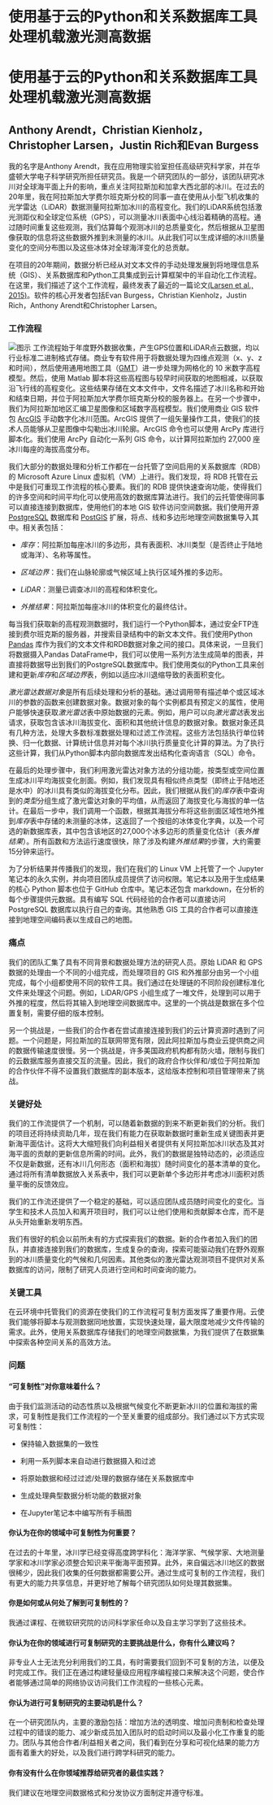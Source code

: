 # 使用基于云的Python和关系数据库工具处理机载激光测高数据

# 使用基于云的Python和关系数据库工具处理机载激光测高数据

## Anthony Arendt，Christian Kienholz，Christopher Larsen，Justin Rich和Evan Burgess

我的名字是Anthony Arendt，我在应用物理实验室担任高级研究科学家，并在华盛顿大学电子科学研究所担任研究员。我是一个研究团队的一部分，该团队研究冰川对全球海平面上升的影响，重点关注阿拉斯加和加拿大西北部的冰川。在过去的20年里，我在阿拉斯加大学费尔班克斯分校的同事一直在使用从小型飞机收集的光学雷达（LiDAR）数据测量阿拉斯加冰川的高程变化。我们的LiDAR系统包括激光测距仪和全球定位系统（GPS），可以测量冰川表面中心线沿着精确的高程。通过随时间重复这些观测，我们估算每个观测冰川的总质量变化，然后根据从卫星图像获取的信息将这些数据外推到未测量的冰川。从此我们可以生成详细的冰川质量变化的空间分布图以及这些冰体对全球海洋变化的总贡献。

在项目的20年期间，数据分析已经从对文本文件的手动处理发展到将地理信息系统（GIS）、关系数据库和Python工具集成到云计算框架中的半自动化工作流程。在这里，我们描述了这个工作流程，最终发表了最近的一篇论文[(Larsen et al., 2015)](http://onlinelibrary.wiley.com/doi/10.1002/2015GL064349/full)。软件的核心开发者包括Evan Burgess，Christian Kienholz，Justin Rich，Anthony Arendt和Christopher Larsen。

### 工作流程

![图示](aarendt.png) 工作流程始于年度野外数据收集，产生GPS位置和LiDAR点云数据，均以行业标准二进制格式存储。商业专有软件用于将数据处理为四维点观测（x、y、z和时间），然后使用通用地图工具（[GMT](http://gmt.soest.hawaii.edu/)）进一步处理为网格化的 10 米数字高程模型。然后，使用 Matlab 脚本将这些高程图与较早时间获取的地图相减，以获取沿飞行线的高程变化。这些结果存储在文本文件中，文件名描述了冰川名称和开始和结束日期，并位于阿拉斯加大学费尔班克斯分校的服务器上。在另一个步骤中，我们为阿拉斯加地区汇编卫星图像和区域数字高程模型。我们使用商业 GIS 软件包 [ArcGIS](https://www.arcgis.com/) 手动数字化冰川范围。ArcGIS 提供了一组矢量操作工具，使我们的技术人员能够从卫星图像中勾勒出冰川轮廓。ArcGIS 命令也可以使用 ArcPy 库进行脚本化。我们使用 ArcPy 自动化一系列 GIS 命令，以计算阿拉斯加约 27,000 座冰川每座的海拔高度分布。

我们大部分的数据处理和分析工作都在一台托管了空间启用的关系数据库（RDB）的 Microsoft Azure Linux 虚拟机（VM）上进行。我们发现，将 RDB 托管在云中是我们可重现工作流程的核心要素。我们的 RDB 提供快速查询功能，使得我们的许多空间和时间平均化可以使用高效的数据库算法进行。我们的云托管使得同事可以直接连接到数据库，使用他们的本地 GIS 软件访问空间数据。我们使用开源 [PostgreSQL](http://www.postgresql.org/) 数据库和 [PostGIS](http://postgis.net/) 扩展，将点、线和多边形地理空间数据集导入其中。相关表包括：

+   *库存*：阿拉斯加每座冰川的多边形，具有表面积、冰川类型（是否终止于陆地或海洋）、名称等属性。

+   *区域边界*：我们在山脉轮廓或气候区域上执行区域外推的多边形。

+   *LiDAR*：测量已调查冰川的高程和体积变化。

+   *外推结果*：阿拉斯加每座冰川的体积变化的最终估计。

每当我们获取新的高程观测数据时，我们运行一个Python脚本，通过安全FTP连接到费尔班克斯的服务器，并搜索目录结构中的新文本文件。我们使用Python [Pandas](http://pandas.pydata.org/) 库作为我们的文本文件和RDB数据对象之间的接口。具体来说，一旦我们将数据摄入Pandas DataFrame中，我们可以使用一系列方法生成简单的图表，并直接将数据导出到我们的PostgreSQL数据库中。我们使用类似的Python工具来创建和更新*库存*和*区域边界*表，例如以适应冰川退缩导致的表面积变化。

*激光雷达数据对象*是所有后续处理和分析的基础。通过调用带有描述单个或区域冰川的参数的函数来创建数据对象。数据对象的每个实例都具有预定义的属性，使用户能够快速获取*激光雷达*表中原始数据的元素。例如，用户可以向*激光雷达*表发出请求，获取包含该冰川海拔变化、面积和其他统计信息的数据对象。数据对象还具有几种方法，处理大多数标准数据处理和过滤工作流程。这些方法包括执行单位转换、归一化数据、计算统计信息并对每个冰川执行质量变化计算的算法。为了执行这些计算，我们从Python脚本内部向数据库发出结构化查询语言（SQL）命令。

在最后的处理步骤中，我们利用激光雷达对象方法的分组功能，按类型或空间位置生成冰川平均海拔变化剖面。例如，我们发现具有相似终点类型（即终止于陆地还是水中）的冰川具有类似的海拔变化分布。因此，我们根据从我们的*库存*表中查询到的*类型*分组生成了激光雷达对象的平均值，从而返回了海拔变化与海拔的单一估计。在最后一步中，我们调用一个函数，根据其海拔分布将这些剖面区域性地外推到*库存*表中存储的未测量的冰体，这返回了一个按组的冰体变化字典，以及一个可选的新数据库表，其中包含该地区的27,000个冰多边形的质量变化估计（表*外推结果*）。所有函数和方法运行速度很快，除了涉及构建*外推结果*的步骤，大约需要15分钟来运行。

为了分析结果并传播我们的发现，我们在我们的 Linux VM 上托管了一个 Jupyter 笔记本的永久实例，并向项目团队成员提供了访问权限。笔记本以及用于生成结果的核心 Python 脚本也位于 GitHub 仓库中。笔记本还包含 markdown，在分析的每个步骤提供元数据。具有编写 SQL 代码经验的合作者可以直接访问 PostgreSQL 数据库以执行自己的查询。其他熟悉 GIS 工具的合作者可以直接连接到地理空间编码表以生成自己的地图。

### 痛点

我们的团队汇集了具有不同背景和数据处理方法的研究人员。原始 LiDAR 和 GPS 数据的处理由一个不同的小组完成，而处理项目的 GIS 和外推部分由另一个小组完成，每个小组都使用不同的软件工具。我们通过在处理链的不同阶段创建标准化文件来处理这个问题。例如，LiDAR/GPS 小组生成了一堆文件，处理到可以用于外推的程度，然后将其输入到地理空间数据库中。这里的一个挑战是数据在多个位置复制，需要仔细的版本控制。

另一个挑战是，一些我们的合作者在尝试直接连接到我们的云计算资源时遇到了问题。一个问题是，阿拉斯加的互联网带宽有限，因此阿拉斯加与商业云提供商之间的数据传输速度很慢。另一个挑战是，许多美国政府机构都有防火墙，限制与我们的云数据库服务直接交互的流量。因此，我们的政府合作伙伴和/或位于阿拉斯加的合作伙伴不得不设置我们数据库的副本版本，这给版本控制和项目管理带来了挑战。

### 关键好处

我们的工作流提供了一个机制，可以随着新数据的到来不断更新我们的分析。我们的项目还将持续资助几年，现在我们有能力在获取新数据时重新生成关键图表并更新海平面估计。这将大大缩短我们向利益相关者提供有关阿拉斯加冰川状态及其对海平面的贡献的更新信息所需的时间。此外，我们的数据是独特动态的，必须适应不仅是新数据，还有冰川几何形态（面积和海拔）随时间变化的基本清单的变化。通过将所有清单数据放入关系表中，我们可以更新单个多边形并考虑冰川面积对质量平衡的反馈效应。

我们的工作流还提供了一个稳定的基础，可以适应团队成员随时间变化的变化。当学生和技术人员加入和离开项目时，我们可以让他们使用和贡献脚本仓库，而不是从头开始重新发明东西。

我们有很好的机会以前所未有的方式探索我们的数据。新的合作者加入我们的团队，并直接连接到我们的数据库，生成复杂的查询，探索可能驱动我们在野外观察到的冰川质量变化的气候和几何因素。其他类似的激光雷达观测项目不提供对关系数据库的访问，限制了研究人员进行空间和时间查询的能力。

### 关键工具

在云环境中托管我们的资源在使我们的工作流程可复制方面发挥了重要作用。云使我们能够将脚本与观测数据同地放置，实现快速处理，最大限度地减少文件传输的需求。此外，使用关系数据库存储我们的地理空间数据集，为我们提供了在数据集中探索各种空间关系的高效方法。

### 问题

#### “可复制性”对你意味着什么？

由于我们监测活动的动态性质以及根据气候变化不断更新冰川的位置和海拔的需求，可复制性是我们工作流程的一个至关重要的组成部分。我们通过以下方式实现可复制性：

+   保持输入数据集的一致性

+   利用一系列脚本来自动进行数据摄入和过滤

+   将原始数据和经过过滤/处理的数据存储在关系数据库中

+   生成处理典型数据分析功能的数据对象

+   在Jupyter笔记本中编写所有手稿图

#### 你认为在你的领域中可复制性为何重要？

在过去的十年里，冰川学已经变得高度跨学科化：海洋学家、气候学家、大地测量学家和冰川学家必须整合知识来平衡海平面预算。此外，来自偏远冰川地区的数据很稀少，因此我们收集的任何数据都需要公开。通过生成可复制的工作流程，我们有更大的能力共享信息，并更好地了解每个研究团队如何处理其数据集。

#### 你是如何或从何处了解到可复制性的？

我通过课程、在微软研究院的访问科学家任命以及自主学习学到了这些技术。

#### 你认为在你的领域进行可复制研究的主要挑战是什么，你有什么建议吗？

非专业人士无法充分利用我们的工具，有时需要我们回到不可复制的方法，以便及时完成工作。我们正在通过构建轻量级应用程序编程接口来解决这个问题，使合作者能够通过简单的网络协议访问我们工作流程的一些核心元素。

#### 你认为进行可复制研究的主要动机是什么？

在一个研究团队内，主要的激励包括：增加方法的透明度、增加问责制和检查处理过程中的错误的能力、减少新成员加入团队时的启动时间以及最小化工作重复的能力。团队与其他合作者/利益相关者之间，我们看到在分享和可视化结果的能力方面有着重大的好处，以及我们进行跨学科研究的能力。

#### 你有没有什么在你领域推荐给研究者的最佳实践？

我们建议在地理空间数据格式和分发协议方面制定并遵守标准。
